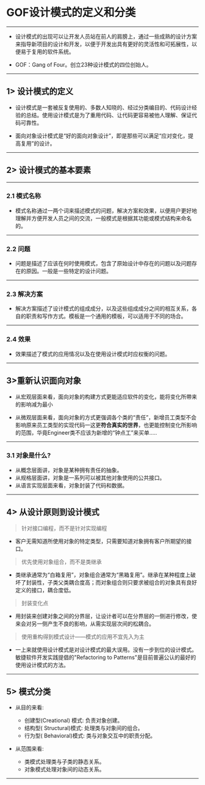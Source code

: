 # GOF设计模式的定义和分类

---

- 设计模式的出现可以让开发人员站在前人的肩膀上，通过一些成熟的设计方案来指导新项目的设计和开发，以便于开发出具有更好的灵活性和可拓展性，以便易于复用的软件系统。

- GOF：Gang of Four。创立23种设计模式的四位创始人。

---

## 1> 设计模式的定义

- 设计模式是一套被反复使用的、多数人知晓的、经过分类编目的、代码设计经验的总结。使用设计模式是为了重用代码、让代码更容易被他人理解、保证代码可靠性。

- 面向对象设计模式是“好的面向对象设计”，即是那些可以满足“应对变化，提高复用”的设计。

---

## 2> 设计模式的基本要素

---

### 2.1 模式名称

- 模式名称通过一两个词来描述模式的问题，解决方案和效果，以便用户更好地理解并方便开发人员之间的交流，一般模式是根据其功能或模式结构来命名的。

---

### 2.2 问题

- 问题是描述了应该在何时使用模式，包含了原始设计中存在的问题以及问题存在的原因。一般是一些特定的设计问题。

---

### 2.3 解决方案

- 解决方案描述了设计模式的组成成分，以及这些组成成分之间的相互关系，各自的职责和写作方式。模板是一个通用的模板，可以适用于不同的场合。

---

### 2.4 效果

- 效果描述了模式的应用情况以及在使用设计模式时应权衡的问题。

---

## 3>重新认识面向对象

- 从宏观层面来看，面向对象的构建方式更能适应软件的变化，能将变化所帶来的影响减为最小

- 从微观层面来看，面向对象的方式更强调各个类的“责任”，新增员工类型不会影响原来员工类型的实现代码一这更**符合真实的世界**，也更能控制变化所影响的范围，华竟Engineer类不应该为新增的“钟点工”来买单.....

---

### 3.1 对象是什么?

- 从概念层面讲，对象是某种拥有责任的抽象。
- 从规格层面讲，对象是一系列可以被其他对象使用的公共接口。
- 从语言实现层面来看，对象封装了代码和数据。

---

## 4> 从设计原则到设计模式

> 针对接口编程，而不是针对实现编程

- 客户无需知道所使用对象的特定类型，只需要知道对象拥有客户所期望的接口。

> 优先使用对象组合，而不是类继承

- 类继承通常为“白箱复用”，对象组合通常为“黑箱复用”。继承在某种程度上破坏了封装性，子类父类耦合度高；而对象组合则只要求被组合的对象具有良好定义的接口，耦合度低。

> 封装变化点

- 用封装来创建对象之间的分界层，让设计者可以在分界层的一侧进行修改，使来会对另一侧产生不良的影响，从需实现层次间的松耦合。

> 使用重构得到模式设计——模式的应用不宜先入为主

- 一上来就使用设计模式是对设计模式的最大误用。没有一步到位的设计模式。敏捷软件开发实践提倡的"Refactoring to Patterns"是目前普遍公认的最好的使用设计模式的方法。

---

## 5> 模式分类

- 从目的来看:
  - 创建型(Creational) 模式: 负责对象创建。
  - 结构型( Structural)模式: 处理类与对象间的组合。
  - 行为型( Behavioral)模式: 类与对象交互中的职责分配。

- 从范围来看:
  - 类模式处理类与子类的静态关系。
  - 对象模式处理对象间的动态关系。

---
